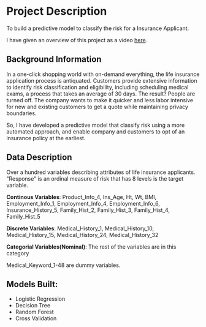# Project Description

To build a predictive model to classify the risk for a Insurance Applicant.

I have given an overview of this project as a video [here](http://bit.ly/2GAnhVE_InsuranceProj).

## Background Information

In a one-click shopping world with on-demand everything, the life insurance application process is antiquated. Customers provide extensive information to identify risk classification and eligibility, including scheduling medical exams, a process that takes an average of 30 days.
The result? People are turned off. The company wants to make it quicker and less labor intensive for new and existing customers to get a quote while maintaining privacy boundaries.

So, I have developed a predictive model that classify risk using a more automated approach, and enable company and customers to opt of an insurance policy at the earliest.

## Data Description

Over a hundred variables describing attributes of life insurance applicants. "Response" is an ordinal measure of risk that has 8 levels is the target variable.

__Continous Variables__:
Product_Info_4, Ins_Age, Ht, Wt, BMI, Employment_Info_1, Employment_Info_4, Employment_Info_6, Insurance_History_5, Family_Hist_2, Family_Hist_3, Family_Hist_4, Family_Hist_5

__Discrete Variables__:
Medical_History_1, Medical_History_10, Medical_History_15, Medical_History_24, Medical_History_32

__Categorial Variables(Nominal)__:
The rest of the variables are in this category

Medical_Keyword_1-48 are dummy variables.

## Models Built:

  * Logistic Regression
  * Decision Tree
  * Random Forest
  * Cross Validation




